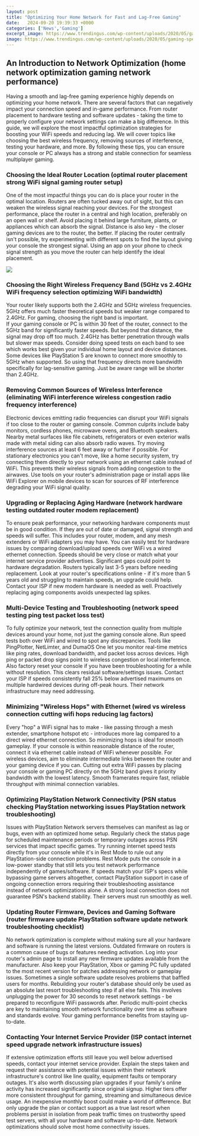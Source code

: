 ```yaml
---
layout: post
title: "Optimizing Your Home Network for Fast and Lag-Free Gaming"
date:   2024-09-20 19:39:33 +0000
categories: ['News','Gaming']
excerpt_image: https://www.trendingus.com/wp-content/uploads/2020/05/gaming-speed-home-1920x768.jpg
image: https://www.trendingus.com/wp-content/uploads/2020/05/gaming-speed-home-1920x768.jpg
---
```


## An Introduction to Network Optimization (**home network optimization** **gaming network performance**)
Having a smooth and lag-free gaming experience highly depends on optimizing your home network. There are several factors that can negatively impact your connection speed and in-game performance. From router placement to hardware testing and software updates - taking the time to properly configure your network settings can make a big difference. 
In this guide, we will explore the most impactful optimization strategies for boosting your WiFi speeds and reducing lag. We will cover topics like choosing the best wireless frequency, removing sources of interference, testing your hardware, and more. By following these tips, you can ensure your console or PC always has a strong and stable connection for seamless multiplayer gaming.
### Choosing the Ideal Router Location (**optimal router placement** **strong WiFi signal** **gaming router setup**) 
One of the most impactful things you can do is place your router in the optimal location. Routers are often tucked away out of sight, but this can weaken the wireless signal reaching your devices. For the strongest performance, place the router in a central and high location, preferably on an open wall or shelf. Avoid placing it behind large furniture, plants, or appliances which can absorb the signal. 
Distance is also key - the closer gaming devices are to the router, the better. If placing the router centrally isn't possible, try experimenting with different spots to find the layout giving your console the strongest signal. Using an app on your phone to check signal strength as you move the router can help identify the ideal placement.

![](https://www.techspot.com/articles-info/2157/images/2020-12-04-image.jpg)
### Choosing the Right Wireless Frequency Band (**5GHz vs 2.4GHz** **WiFi frequency selection** **optimizing WiFi bandwidth**)
Your router likely supports both the 2.4GHz and 5GHz wireless frequencies. 5GHz offers much faster theoretical speeds but weaker range compared to 2.4GHz. For gaming, choosing the right band is important.  
If your gaming console or PC is within 30 feet of the router, connect to the 5GHz band for significantly faster speeds. But beyond that distance, the signal may drop off too much. 2.4GHz has better penetration through walls but slower max speeds. Consider doing speed tests on each band to see which works best given your individual home layout and device distances. 
Some devices like PlayStation 5 are known to connect more smoothly to 5GHz when supported. So using that frequency directs more bandwidth specifically for lag-sensitive gaming. Just be aware range will be shorter than 2.4GHz.
### Removing Common Sources of Wireless Interference (**eliminating WiFi interference** **wireless congestion** **radio frequency interference**)
Electronic devices emitting radio frequencies can disrupt your WiFi signals if too close to the router or gaming console. Common culprits include baby monitors, cordless phones, microwave ovens, and Bluetooth speakers. 
Nearby metal surfaces like file cabinets, refrigerators or even exterior walls made with metal siding can also absorb radio waves. Try moving interference sources at least 6 feet away or further if possible. 
For stationary electronics you can't move, like a home security system, try connecting them directly to your network using an ethernet cable instead of WiFi. This prevents their wireless signals from adding congestion to the airwaves.
Use tools on your router's administration page or install apps like WiFi Explorer on mobile devices to scan for sources of RF interference degrading your WiFi signal quality.
### Upgrading or Replacing Aging Hardware (**network hardware testing** **outdated router** **modem replacement**)
To ensure peak performance, your networking hardware components must be in good condition. If they are out of date or damaged, signal strength and speeds will suffer. This includes your router, modem, and any mesh extenders or WiFi adapters you may have.
You can easily test for hardware issues by comparing download/upload speeds over WiFi vs a wired ethernet connection. Speeds should be very close or match what your internet service provider advertises. Significant gaps could point to hardware degradation.
Routers typically last 3-5 years before needing replacement. Look at your router's specifications online - if it's more than 5 years old and struggling to maintain speeds, an upgrade could help. Contact your ISP if new modem hardware is needed as well. Proactively replacing aging components avoids unexpected lag spikes.
### Multi-Device Testing and Troubleshooting (**network speed testing** **ping test** **packet loss test**)
To fully optimize your network, test the connection quality from multiple devices around your home, not just the gaming console alone. Run speed tests both over WiFi and wired to spot any discrepancies. 
Tools like PingPlotter, NetLimter, and DumaOS One let you monitor real-time metrics like ping rates, download bandwidth, and packet loss across devices. High ping or packet drop signs point to wireless congestion or local interference. 
Also factory reset your console if you have been troubleshooting for a while without resolution. This clears residual software/settings issues. Contact your ISP if speeds consistently fall 25% below advertised maximums on multiple hardwired devices during off-peak hours. Their network infrastructure may need addressing.
### Minimizing "Wireless Hops" with Ethernet (**wired vs wireless connection** **cutting wifi hops** **reducing lag factors**) 
Every "hop" a WiFi signal has to make - like passing through a mesh extender, smartphone hotspot etc - introduces more lag compared to a direct wired ethernet connection. So minimizing hops is ideal for smooth gameplay.
If your console is within reasonable distance of the router, connect it via ethernet cable instead of WiFi whenever possible. For wireless devices, aim to eliminate intermediate links between the router and your gaming device if you can. 
Cutting out extra WiFi passes by placing your console or gaming PC directly on the 5GHz band gives it priority bandwidth with the lowest latency. Smooth framerates require fast, reliable throughput with minimal connection variables.
### Optimizing PlayStation Network Connectivity (**PSN status checking** **PlayStation networking issues** **PlayStation network troubleshooting**)
Issues with PlayStation Network servers themselves can manifest as lag or bugs, even with an optimized home setup. Regularly check the status page for scheduled maintenance periods or temporary outages across PSN services that impact specific games. 
Try running internet speed tests directly from your console while it's in Rest Mode to rule out any PlayStation-side connection problems. Rest Mode puts the console in a low-power standby that still lets you test network performance independently of games/software. 
If speeds match your ISP's specs while bypassing game servers altogether, contact PlayStation support in case of ongoing connection errors requiring their troubleshooting assistance instead of network optimizations alone. A strong local connection does not guarantee PSN's backend stability. Their servers must run smoothly as well.
### Updating Router Firmware, Devices and Gaming Software (**router firmware update** **PlayStation software update** **network troubleshooting checklist**)
No network optimization is complete without making sure all your hardware and software is running the latest versions. Outdated firmware on routers is a common cause of bugs or features needing activation. Log into your router's admin page to install any new firmware updates available from the manufacturer.
Also keep your PlayStation, Xbox or gaming PC fully updated to the most recent version for patches addressing network or gameplay issues. Sometimes a single software update resolves problems that baffled users for months. 
Rebuilding your router's database should only be used as an absolute last resort troubleshooting step if all else fails. This involves unplugging the power for 30 seconds to reset network settings - be prepared to reconfigure WiFi passwords after.
Periodic multi-point checks are key to maintaining smooth network functionality over time as software and standards evolve. Your gaming performance benefits from staying up-to-date.
### Contacting Your Internet Service Provider (**ISP contact** **internet speed upgrade** **network infrastructure issues**) 
If extensive optimization efforts still leave you well below advertised speeds, contact your internet service provider. Explain the steps taken and request their assistance with potential issues within their network infrastructure's control like line quality, equipment faults or temporary outages.
It's also worth discussing plan upgrades if your family's online activity has increased significantly since original signup. Higher tiers offer more consistent throughput for gaming, streaming and simultaneous device usage. An inexpensive monthly boost could make a world of difference.
But only upgrade the plan or contact support as a true last resort when problems persist in isolation from peak traffic times on trustworthy speed test servers, with all your hardware and software up-to-date. Network optimizations should solve most home connectivity issues.